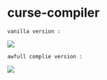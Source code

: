# curse-compiler

```vanilla version :```

![](https://github.com/nemo6/curse-compiler/blob/main/c1.png)

```awfull complie version :```

![](https://github.com/nemo6/curse-compiler/blob/main/c2.png)
